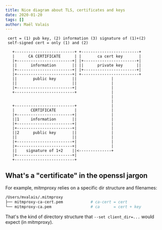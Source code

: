 ```yaml
---
title: Nice diagram about TLS, certificates and keys
date: 2020-01-20
tags: []
author: Maël Valais
---
```


```plain
 cert = (1) pub key, (2) information (3) signature of (1)+(2)
 self-signed cert = only (1) and (2)

   +--------------------------+ +-------------------------+
   |      CA CERTIFICATE      | |       ca cert key       |
   |+------------------------+| |+-----------------------+|
   ||      information       || ||      private key      ||
   |+------------------------+| |+-----------------------+|
   |+------------------------+| +-------------------------+
   ||       public key       ||               |
   ||                        ||               |
   |+------------------------+|               |
   +--------------------------+               |
                                              |
                                              |
   +--------------------------+               |
   |       CERTIFICATE        |               |
   |+------------------------+|               |
   ||1     information       ||               |
   |+------------------------+|               |
   |+------------------------+|               |
   ||2      public key       ||               |
   ||                        ||               |
   |+------------------------+|               |
   |+------------------------+|               |
   ||    signature of 1+2    ||<--------------+
   |+------------------------+|
   +--------------------------+
```

<!--
https://textik.com/#d85b4624473ca862
-->

## What's a "certificate" in the openssl jargon

For example, mitmproxy relies on a specific dir structure and filenames:

```sh
/Users/mvalais/.mitmproxy
├── mitmproxy-ca-cert.pem            # ca-cert = cert
└── mitmproxy-ca.pem                 # ca      = cert + key
```

That's the kind of directory structure that `--set client_dir=...` would
expect (in mitmproxy).
